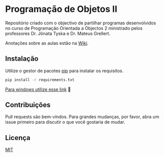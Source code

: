 # Programação de Objetos II
Repositório criado com o objectivo de partilhar programas desenvolvidos no curso de Programação Orientada a Objectos 2 ministrado pelos professores Dr. Jônata Tyska e Dr. Mateus Grellert.

Anotações sobre as aulas estão na [Wiki](https://github.com/larissajusten/ufsc-object-oriented-programming/wiki).

## Instalação

Utilize o gestor de pacotes [pip](https://pip.pypa.io/en/stable/) para instalar os requisitos.

```bash
pip install -r requirements.txt
```

[Para windows utilize esse link](https://www.google.com/search?q=install+pip+windows&ei=dGiZYdv0EPDm1sQPpLaBmA4&oq=install+pip+win&gs_lcp=Cgdnd3Mtd2l6EAMYADIFCAAQgAQyBQgAEIAEMgUIABCABDIFCAAQgAQyBQgAEIAEMgUIABCABDIGCAAQFhAeMgYIABAWEB4yBggAEBYQHjIGCAAQFhAeOgQIABBDOgsIABCABBCxAxCDAToICAAQgAQQsQM6BwgAELEDEEM6BggAEAoQEzoKCAAQFhAKEB4QEzoICAAQFhAeEBNKBAhBGABQAFjAHWCaKWgBcAJ4AIABywGIAY0RkgEGMC4xNS4xmAEAoAEBwAEB&sclient=gws-wiz) 🌝

## Contribuições

Pull requests são bem-vindos. Para grandes mudanças, por favor, abra um issue primeiro para discutir o que você gostaria de mudar.

## Licença

[MIT](https://choosealicense.com/licenses/mit/)
